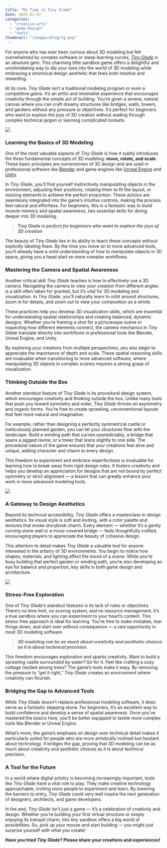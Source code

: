 ```yaml
---
title: "My Time in Tiny Glade"
date: 2025-01-07
categories: 
  - "creative-arts"
  - "game-design"
  - "tools"
thumbnail: "/images/blog/tg.png"
---
```


For anyone who has ever been curious about 3D modeling but felt overwhelmed by complex software or steep learning curves, [_Tiny Glade_](https://store.steampowered.com/app/2198150/Tiny_Glade/) is an absolute gem. This charming little sandbox game offers a delightful and unintimidating way to dip your toes into the world of 3D modeling while embracing a whimsical design aesthetic that feels both intuitive and rewarding.

At its core, _Tiny Glade_ isn’t a traditional modeling program or even a competitive _game_. It’s an artful and minimalist experience that encourages creativity through the simple act of building. You’re given a serene, natural canvas where you can craft dreamy structures like bridges, walls, towers, and gardens without any pressure or objectives. It’s perfect for beginners who want to explore the joys of 3D creation without wading through complex technical jargon or learning complicated toolsets.

![](/images/blog/1*fzKE0xEbGmVM9-DST45s2Q.jpeg)

### Learning the Basics of 3D Modeling

One of the most valuable aspects of _Tiny Glade_ is how it subtly introduces the three fundamental concepts of 3D modeling: **move, rotate, and scale**. These basic principles are cornerstones of 3D design and are used in professional software like [Blender](https://www.blender.org) and game engines like [Unreal Engine](https://www.unrealengine.com/en-US) and [Unity](https://unity.com).

In _Tiny Glade_, you’ll find yourself instinctively manipulating objects in the environment, adjusting their positions, rotating them to fit the layout, or resizing elements to achieve the perfect proportion. These actions are seamlessly integrated into the game’s intuitive controls, making the process feel natural and effortless. For beginners, this is a fantastic way to build muscle memory and spatial awareness, two essential skills for diving deeper into 3D modeling.

> **Tiny Glade _is perfect for beginners who want to explore the joys of 3D creation_**

The beauty of _Tiny Glade_ lies in its ability to teach these concepts without explicitly labeling them. By the time you move on to more advanced tools, you’ll already have a solid understanding of how to manipulate objects in 3D space, giving you a head start on more complex workflows.

### Mastering the Camera and Spatial Awareness

Another critical skill _Tiny Glade_ teaches is how to effectively use a 3D camera. Navigating the camera to view your creation from different angles is a skill often taken for granted, but it’s vital for 3D modeling and visualization. In _Tiny Glade_, you’ll naturally learn to orbit around structures, zoom in for details, and zoom out to view your composition as a whole.

These practices help you develop 3D visualization skills, which are essential for understanding spatial relationships and creating balanced, dynamic designs. Whether you’re framing a shot for a picturesque scene or inspecting how different elements connect, the camera mechanics in _Tiny Glade_ translate directly into workflows in professional tools like Blender, Unreal Engine, and Unity.

By exploring your creations from multiple perspectives, you also begin to appreciate the importance of depth and scale. These spatial reasoning skills are invaluable when transitioning to more advanced software, where manipulating 3D objects in complex scenes requires a strong grasp of visualization.

### Thinking Outside the Box

Another standout feature of _Tiny Glade_ is its procedural design system, which encourages creativity and thinking outside the box. Unlike many tools that push you toward symmetry and order, _Tiny Glade_ thrives on asymmetry and organic forms. You’re free to create sprawling, unconventional layouts that feel more natural and imaginative.

For example, rather than designing a perfectly symmetrical castle or meticulously planned garden, you can let your structures flow with the landscape. Build a winding path that curves unpredictably, a bridge that spans a jagged ravine, or a tower that leans slightly to one side. The procedural nature of the game ensures that your creations feel alive and unique, adding character and charm to every design.

This freedom to experiment and embrace imperfections is invaluable for learning how to break away from rigid design rules. It fosters creativity and helps you develop an appreciation for designs that are not bound by perfect symmetry or strict alignment — a lesson that can greatly enhance your work in more advanced modeling tools.

![](/images/blog/1*uPmtXuK7mU-g5apAZWwv5g.png)

### A Gateway to Design Aesthetics

Beyond its technical accessibility, _Tiny Glade_ offers a masterclass in design aesthetics. Its visual style is soft and inviting, with a color palette and textures that evoke storybook charm. Every element — whether it’s a gently curving stone wall or a moss-covered bridge — feels thoughtfully crafted, encouraging players to appreciate the beauty of cohesive design.

This attention to detail makes _Tiny Glade_ a valuable tool for anyone interested in the artistry of 3D environments. You begin to notice how shapes, materials, and lighting affect the mood of a scene. While you’re busy building that perfect garden or winding path, you’re also developing an eye for balance and proportion, key skills in both game design and architecture.

![](/images/blog/1*MEhr2PRzY2GvcVLAhPkx0g.png)

### Stress-Free Exploration

One of _Tiny Glade’s_ standout features is its lack of rules or objectives. There’s no time limit, no scoring system, and no resource management. It’s a true sandbox where you can experiment to your heart’s content. This stress-free approach is ideal for learning. You’re free to make mistakes, tear things down, and start over without consequence — a rare opportunity in most 3D modeling software.

> **_3D modeling can be as much about creativity and aesthetic choices as it is about technical precision._**

This freedom encourages exploration and sparks creativity. Want to build a sprawling castle surrounded by water? Go for it. Feel like crafting a cozy cottage nestled among trees? The game’s tools make it easy. By removing the pressure to “get it right,” _Tiny Glade_ creates an environment where creativity can flourish.

### Bridging the Gap to Advanced Tools

While _Tiny Glade_ doesn’t replace professional modeling software, it does serve as a fantastic stepping stone. For beginners, it’s an excellent way to build confidence and develop a sense of spatial awareness. Once you’ve mastered the basics here, you’ll be better equipped to tackle more complex tools like Blender or Unreal Engine.

What’s more, the game’s emphasis on design over technical detail makes it particularly suited for people who are more artistically inclined but hesitant about technology. It bridges the gap, proving that 3D modeling can be as much about creativity and aesthetic choices as it is about technical precision.

### A Tool for the Future

In a world where digital artistry is becoming increasingly important, tools like _Tiny Glade_ have a vital role to play. They make creative technology approachable, inviting more people to experiment and learn. By lowering the barriers to entry, _Tiny Glade_ could very well inspire the next generation of designers, architects, and game developers.

In the end, _Tiny Glade_ isn’t just a game — it’s a celebration of creativity and design. Whether you’re building your first virtual structure or simply enjoying its tranquil charm, this tiny sandbox offers a big world of possibilities. So, pick up your mouse and start building — you might just surprise yourself with what you create!

**Have you tried _Tiny Glade_? Please share your creations and experiences!**
